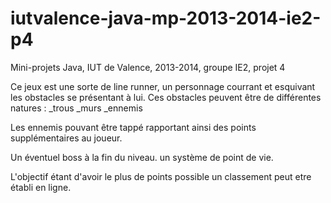 iutvalence-java-mp-2013-2014-ie2-p4
===================================

Mini-projets Java, IUT de Valence, 2013-2014, groupe IE2, projet 4

Ce jeux est une sorte de line runner, un personnage courrant et esquivant les
obstacles se présentant à lui. Ces obstacles peuvent être de différentes natures :
		_trous 
		_murs
		_ennemis
		
Les ennemis pouvant être tappé rapportant ainsi des points supplémentaires au
joueur.

Un éventuel boss à la fin du niveau.
un système de point de vie.

L'objectif étant d'avoir le plus de points possible un classement peut etre établi
en ligne.